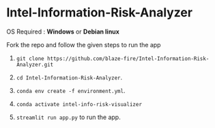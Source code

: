 # Intel-Information-Risk-Analyzer

OS Required : **Windows** or **Debian linux**

Fork the repo and follow the given steps to run the app 

1) `git clone https://github.com/blaze-fire/Intel-Information-Risk-Analyzer.git` 
  
2) `cd Intel-Information-Risk-Analyzer`.

3) `conda env create -f environment.yml`.

4) `conda activate intel-info-risk-visualizer` 

5) `streamlit run app.py` to run the app.
